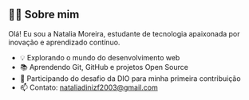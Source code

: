 ## 👩‍💻 Sobre mim

Olá! Eu sou a Natalia Moreira, estudante de tecnologia apaixonada por inovação e aprendizado contínuo.

- 💡 Explorando o mundo do desenvolvimento web
- 📚 Aprendendo Git, GitHub e projetos Open Source
- 🚀 Participando do desafio da DIO para minha primeira contribuição
- 📫 Contato: nataliadinizf2003@gmail.com

